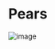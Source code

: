 # Pears

![image](https://user-images.githubusercontent.com/50277379/138513262-d3efd4ed-7943-4f29-bcbd-6e1c56a65d8b.png)
